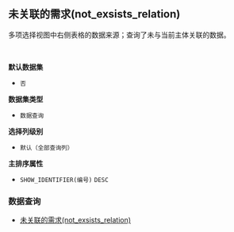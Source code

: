 ## 未关联的需求(not_exsists_relation) <!-- {docsify-ignore-all} -->

多项选择视图中右侧表格的数据来源；查询了未与当前主体关联的数据。

<br>
<p class="panel-title"><b>默认数据集</b></p>

* `否`

<p class="panel-title"><b>数据集类型</b></p>

* `数据查询`

<p class="panel-title"><b>选择列级别</b></p>

* `默认（全部查询列）`


<p class="panel-title"><b>主排序属性</b></p>

* `SHOW_IDENTIFIER(编号)` `DESC`



### 数据查询
  * [未关联的需求(not_exsists_relation)](module/ProdMgmt/idea/query/not_exsists_relation)
